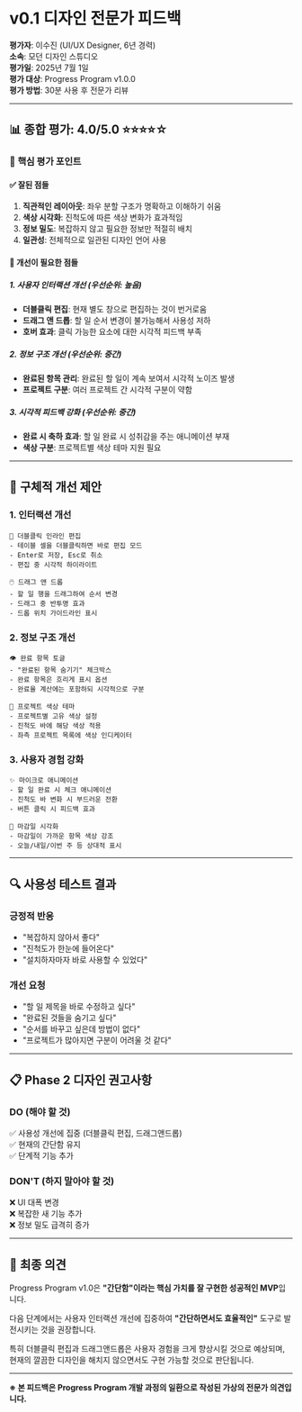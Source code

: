 # v0.1 디자인 전문가 피드백

**평가자**: 이수진 (UI/UX Designer, 6년 경력)  
**소속**: 모던 디자인 스튜디오  
**평가일**: 2025년 7월 1일  
**평가 대상**: Progress Program v1.0.0  
**평가 방법**: 30분 사용 후 전문가 리뷰

---

## 📊 종합 평가: 4.0/5.0 ⭐⭐⭐⭐☆

### 🎯 **핵심 평가 포인트**

#### ✅ **잘된 점들**
1. **직관적인 레이아웃**: 좌우 분할 구조가 명확하고 이해하기 쉬움
2. **색상 시각화**: 진척도에 따른 색상 변화가 효과적임
3. **정보 밀도**: 복잡하지 않고 필요한 정보만 적절히 배치
4. **일관성**: 전체적으로 일관된 디자인 언어 사용

#### 🔄 **개선이 필요한 점들**

##### 1. **사용자 인터랙션 개선** (우선순위: 높음)
- **더블클릭 편집**: 현재 별도 창으로 편집하는 것이 번거로움
- **드래그 앤 드롭**: 할 일 순서 변경이 불가능해서 사용성 저하
- **호버 효과**: 클릭 가능한 요소에 대한 시각적 피드백 부족

##### 2. **정보 구조 개선** (우선순위: 중간)
- **완료된 항목 관리**: 완료된 할 일이 계속 보여서 시각적 노이즈 발생
- **프로젝트 구분**: 여러 프로젝트 간 시각적 구분이 약함

##### 3. **시각적 피드백 강화** (우선순위: 중간)
- **완료 시 축하 효과**: 할 일 완료 시 성취감을 주는 애니메이션 부재
- **색상 구분**: 프로젝트별 색상 테마 지원 필요

---

## 🎨 구체적 개선 제안

### 1. **인터랙션 개선**
```
📝 더블클릭 인라인 편집
- 테이블 셀을 더블클릭하면 바로 편집 모드
- Enter로 저장, Esc로 취소
- 편집 중 시각적 하이라이트

🖱️ 드래그 앤 드롭
- 할 일 행을 드래그하여 순서 변경
- 드래그 중 반투명 효과
- 드롭 위치 가이드라인 표시
```

### 2. **정보 구조 개선**
```
👁️ 완료 항목 토글
- "완료된 항목 숨기기" 체크박스
- 완료 항목은 흐리게 표시 옵션
- 완료율 계산에는 포함하되 시각적으로 구분

🎨 프로젝트 색상 테마
- 프로젝트별 고유 색상 설정
- 진척도 바에 해당 색상 적용
- 좌측 프로젝트 목록에 색상 인디케이터
```

### 3. **사용자 경험 강화**
```
✨ 마이크로 애니메이션
- 할 일 완료 시 체크 애니메이션
- 진척도 바 변화 시 부드러운 전환
- 버튼 클릭 시 피드백 효과

📅 마감일 시각화
- 마감일이 가까운 항목 색상 강조
- 오늘/내일/이번 주 등 상대적 표시
```

---

## 🔍 사용성 테스트 결과

### **긍정적 반응**
- "복잡하지 않아서 좋다" 
- "진척도가 한눈에 들어온다"
- "설치하자마자 바로 사용할 수 있었다"

### **개선 요청**
- "할 일 제목을 바로 수정하고 싶다"
- "완료된 것들을 숨기고 싶다" 
- "순서를 바꾸고 싶은데 방법이 없다"
- "프로젝트가 많아지면 구분이 어려울 것 같다"

---

## 📋 Phase 2 디자인 권고사항

### **DO (해야 할 것)**
✅ 사용성 개선에 집중 (더블클릭 편집, 드래그앤드롭)  
✅ 현재의 간단함 유지  
✅ 단계적 기능 추가  

### **DON'T (하지 말아야 할 것)**  
❌ UI 대폭 변경  
❌ 복잡한 새 기능 추가  
❌ 정보 밀도 급격히 증가  

---

## 🎯 최종 의견

Progress Program v1.0은 **"간단함"이라는 핵심 가치를 잘 구현한 성공적인 MVP**입니다. 

다음 단계에서는 사용자 인터랙션 개선에 집중하여 **"간단하면서도 효율적인"** 도구로 발전시키는 것을 권장합니다.

특히 더블클릭 편집과 드래그앤드롭은 사용자 경험을 크게 향상시킬 것으로 예상되며, 현재의 깔끔한 디자인을 해치지 않으면서도 구현 가능할 것으로 판단됩니다.

---

**※ 본 피드백은 Progress Program 개발 과정의 일환으로 작성된 가상의 전문가 의견입니다.** 